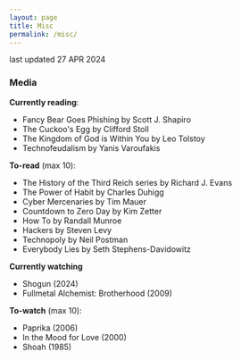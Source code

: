 ```yaml
---
layout: page
title: Misc
permalink: /misc/
---
```


last updated 27 APR 2024

### Media
**Currently reading**:
- Fancy Bear Goes Phishing by Scott J. Shapiro
- The Cuckoo's Egg by Clifford Stoll
- The Kingdom of God is Within You by Leo Tolstoy
- Technofeudalism by Yanis Varoufakis

**To-read** (max 10):
- The History of the Third Reich series by Richard J. Evans
- The Power of Habit by Charles Duhigg
- Cyber Mercenaries by Tim Mauer
- Countdown to Zero Day by Kim Zetter
- How To by Randall Munroe
- Hackers by Steven Levy
- Technopoly by Neil Postman
- Everybody Lies by Seth Stephens-Davidowitz

**Currently watching**
- Shogun (2024)
- Fullmetal Alchemist: Brotherhood (2009)

**To-watch** (max 10):
- Paprika (2006)
- In the Mood for Love (2000)
- Shoah (1985)